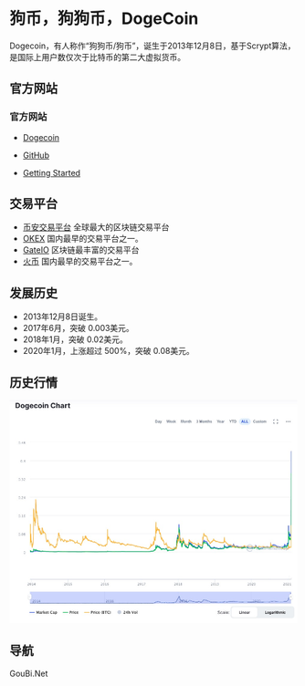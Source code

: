 # 狗币，狗狗币，DogeCoin

Dogecoin，有人称作“狗狗币/狗币”，诞生于2013年12月8日，基于Scrypt算法，是国际上用户数仅次于比特币的第二大虚拟货币。

## 官方网站

### 官方网站
*  [Dogecoin](http://dogecoin.com/)

*  [GitHub](https://github.com/dogecoin/dogecoin)

*  [Getting Started](https://dogecoin.com/getting-started/)
 
## 交易平台

*  [币安交易平台](https://www.binance.com/en/register?ref=23297069) 全球最大的区块链交易平台
*  [OKEX](https://www.okexcn.com/join/1915102) 国内最早的交易平台之一。
*  [GateIO](https://www.gateio.io/ref/39856) 区块链最丰富的交易平台
*  [火币](https://www.huobi.be/topic/invited/?invite_code=fi483) 国内最早的交易平台之一。


## 发展历史

*  2013年12月8日诞生。
*  2017年6月，突破 0.003美元。
*  2018年1月，突破 0.02美元。
*  2020年1月，上涨超过 500%，突破 0.08美元。

## 历史行情

![历史行情](./DogecoinChart.jpeg)

## 导航

GouBi.Net
